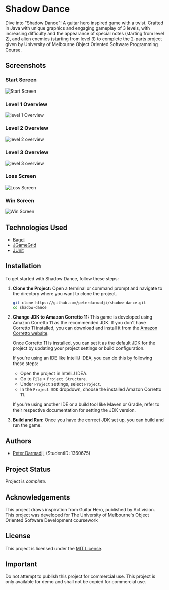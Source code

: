 # Shadow Dance

Dive into "Shadow Dance"! A guitar hero inspired game with a twist. Crafted in Java with unique graphics and engaging gameplay of 3 levels, 
with increasing difficulty and the appearance of special notes (starting from level 2), and alien enemies (starting from level 3)
to complete the 2-parts project given by University of Melbourne Object Oriented Software Programming Course.

## Screenshots
### Start Screen
![Start Screen](https://github.com/peterdarmadji/shadow-dance/assets/143174214/0c5e1654-f1c1-4f75-a268-626d38ca6b3d)

### Level 1 Overview
![level 1 Overview](https://github.com/peterdarmadji/shadow-dance/assets/143174214/df1a0257-6fe6-42fd-a7c0-9aed7a811ccf)

### Level 2 Overview
![level 2 overview](https://github.com/peterdarmadji/shadow-dance/assets/143174214/f65e956b-5f93-416d-a6e1-5f280174094a)

### Level 3 Overview
![level 3 overview](https://github.com/peterdarmadji/shadow-dance/assets/143174214/c8b11aa3-9b54-48e1-81cc-c7005c457d40)

### Loss Screen
![Loss Screen](https://github.com/peterdarmadji/shadow-dance/assets/143174214/e1be0c73-b33b-4bf7-8a3a-4635ed3b0db8)

### Win Screen
![Win Screen](https://github.com/peterdarmadji/shadow-dance/assets/143174214/e3d755f6-5ab3-4696-a303-32e95a1baaca)


## Technologies Used
- [Bagel](https://people.eng.unimelb.edu.au/mcmurtrye/bagel-doc/)
- [JGameGrid](https://java-online.ch/gamegrid/gamegridEnglish/index.php?inhalt_links=navigation.inc.php&inhalt_mitte=editor/installation.inc.php)
- [JUnit](https://junit.org/junit5/)

## Installation

To get started with Shadow Dance, follow these steps:

1. **Clone the Project:**
   Open a terminal or command prompt and navigate to the directory where you want to clone the project.
   ```sh
   git clone https://github.com/peterdarmadji/shadow-dance.git
   cd shadow-dance
   ```

2. **Change JDK to Amazon Corretto 11:**
   This game is developed using Amazon Corretto 11 as the recommended JDK. If you don't have Corretto 11 installed, you can download and install it from the [Amazon Corretto website](https://docs.aws.amazon.com/corretto/latest/corretto-11-ug/downloads-list.html).

   Once Corretto 11 is installed, you can set it as the default JDK for the project by updating your project settings or build configuration.

   If you're using an IDE like IntelliJ IDEA, you can do this by following these steps:
   - Open the project in IntelliJ IDEA.
   - Go to `File` > `Project Structure`.
   - Under `Project` settings, select `Project`.
   - In the `Project SDK` dropdown, choose the installed Amazon Corretto 11.

   If you're using another IDE or a build tool like Maven or Gradle, refer to their respective documentation for setting the JDK version.

3. **Build and Run:**
   Once you have the correct JDK set up, you can build and run the game.


## Authors
- [Peter Darmadji](https://github.com/peterdarmadji), (StudentID: 1360675)

## Project Status
Project is *complete*.

## Acknowledgements
This project draws inspiration from Guitar Hero, published by Activision.
This project was developed for The University of Melbourne's Object Oriented Software Development coursework

## License
This project is licensed under the [MIT License](https://opensource.org/licenses/MIT).

## Important
Do not attempt to publish this project for commercial use. This project is only available for demo and shall not be copied for commercial use.
